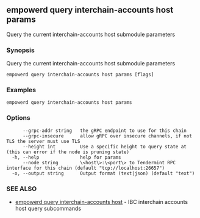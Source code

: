 ## empowerd query interchain-accounts host params

Query the current interchain-accounts host submodule parameters

### Synopsis

Query the current interchain-accounts host submodule parameters

```
empowerd query interchain-accounts host params [flags]
```

### Examples

```
empowerd query interchain-accounts host params
```

### Options

```
      --grpc-addr string   the gRPC endpoint to use for this chain
      --grpc-insecure      allow gRPC over insecure channels, if not TLS the server must use TLS
      --height int         Use a specific height to query state at (this can error if the node is pruning state)
  -h, --help               help for params
      --node string        \<host\>:\<port\> to Tendermint RPC interface for this chain (default "tcp://localhost:26657")
  -o, --output string      Output format (text|json) (default "text")
```

### SEE ALSO

* [empowerd query interchain-accounts host](empowerd_query_interchain-accounts_host.md)	 - IBC interchain accounts host query subcommands

